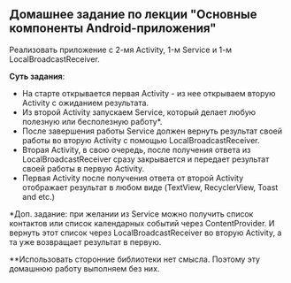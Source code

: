 ## Домашнее задание по лекции "Основные компоненты Android-приложения"

Реализовать приложение с 2-мя Activity, 1-м Service и 1-м LocalBroadcastReceiver.

**Суть задания**:
- На старте открывается первая Activity - из нее открываем вторую Activity с ожиданием результата.
- Из второй Activity запускаем Service, который делает любую полезную или бесполезную работу*.
- После завершения работы Service должен вернуть результат своей работы во вторую Activity с помощью LocalBroadcastReceiver.
- Вторая Activity, в свою очередь, после получения ответа из
  LocalBroadcastReceiver сразу закрывается и передает результат своей
  работы в первую Activity.
- Первая Activity после получения ответа от второй Activity отображает
  результат в любом виде (TextView, RecyclerView, Toast and etc.)



*Доп. задание: при желании из Service можно получить список контактов или список календарных событий через ContentProvider. И вернуть этот список через LocalBroadcastReceiver во вторую Activity, а та уже возвращает результат в первую.



**Использовать сторонние библиотеки нет смысла. Поэтому эту домашнюю
работу выполняем без них.
